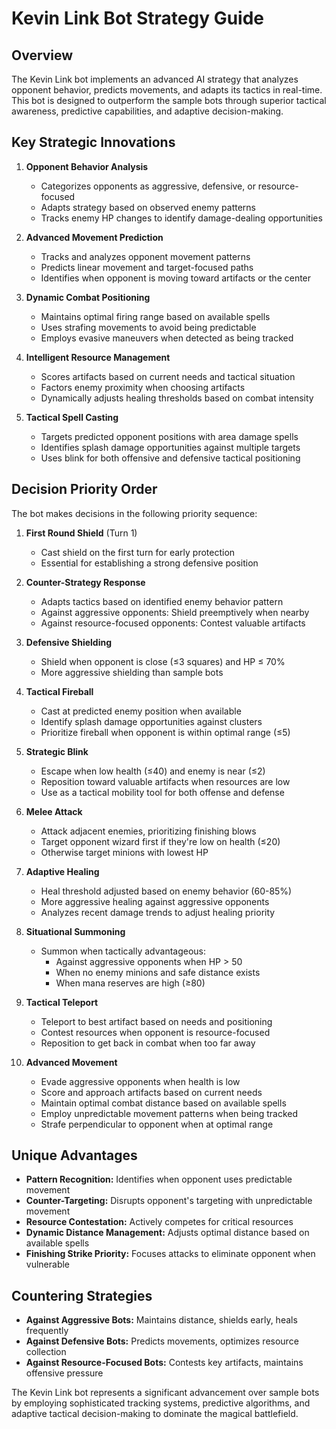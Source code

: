 # Kevin Link Bot Strategy Guide

## Overview

The Kevin Link bot implements an advanced AI strategy that analyzes opponent behavior, predicts movements, and adapts its tactics in real-time. This bot is designed to outperform the sample bots through superior tactical awareness, predictive capabilities, and adaptive decision-making.

## Key Strategic Innovations

1. **Opponent Behavior Analysis**
   - Categorizes opponents as aggressive, defensive, or resource-focused
   - Adapts strategy based on observed enemy patterns
   - Tracks enemy HP changes to identify damage-dealing opportunities

2. **Advanced Movement Prediction**
   - Tracks and analyzes opponent movement patterns
   - Predicts linear movement and target-focused paths
   - Identifies when opponent is moving toward artifacts or the center

3. **Dynamic Combat Positioning**
   - Maintains optimal firing range based on available spells
   - Uses strafing movements to avoid being predictable
   - Employs evasive maneuvers when detected as being tracked

4. **Intelligent Resource Management**
   - Scores artifacts based on current needs and tactical situation
   - Factors enemy proximity when choosing artifacts
   - Dynamically adjusts healing thresholds based on combat intensity

5. **Tactical Spell Casting**
   - Targets predicted opponent positions with area damage spells
   - Identifies splash damage opportunities against multiple targets
   - Uses blink for both offensive and defensive tactical positioning

## Decision Priority Order

The bot makes decisions in the following priority sequence:

1. **First Round Shield** (Turn 1)
   - Cast shield on the first turn for early protection
   - Essential for establishing a strong defensive position

2. **Counter-Strategy Response**
   - Adapts tactics based on identified enemy behavior pattern
   - Against aggressive opponents: Shield preemptively when nearby
   - Against resource-focused opponents: Contest valuable artifacts

3. **Defensive Shielding**
   - Shield when opponent is close (≤3 squares) and HP ≤ 70%
   - More aggressive shielding than sample bots

4. **Tactical Fireball**
   - Cast at predicted enemy position when available
   - Identify splash damage opportunities against clusters
   - Prioritize fireball when opponent is within optimal range (≤5)

5. **Strategic Blink**
   - Escape when low health (≤40) and enemy is near (≤2)
   - Reposition toward valuable artifacts when resources are low
   - Use as a tactical mobility tool for both offense and defense

6. **Melee Attack**
   - Attack adjacent enemies, prioritizing finishing blows
   - Target opponent wizard first if they're low on health (≤20)
   - Otherwise target minions with lowest HP

7. **Adaptive Healing**
   - Heal threshold adjusted based on enemy behavior (60-85%)
   - More aggressive healing against aggressive opponents
   - Analyzes recent damage trends to adjust healing priority

8. **Situational Summoning**
   - Summon when tactically advantageous:
     - Against aggressive opponents when HP > 50
     - When no enemy minions and safe distance exists
     - When mana reserves are high (≥80)

9. **Tactical Teleport**
   - Teleport to best artifact based on needs and positioning
   - Contest resources when opponent is resource-focused
   - Reposition to get back in combat when too far away

10. **Advanced Movement**
    - Evade aggressive opponents when health is low
    - Score and approach artifacts based on current needs
    - Maintain optimal combat distance based on available spells
    - Employ unpredictable movement patterns when being tracked
    - Strafe perpendicular to opponent when at optimal range

## Unique Advantages

- **Pattern Recognition:** Identifies when opponent uses predictable movement
- **Counter-Targeting:** Disrupts opponent's targeting with unpredictable movement
- **Resource Contestation:** Actively competes for critical resources
- **Dynamic Distance Management:** Adjusts optimal distance based on available spells
- **Finishing Strike Priority:** Focuses attacks to eliminate opponent when vulnerable

## Countering Strategies

- **Against Aggressive Bots:** Maintains distance, shields early, heals frequently
- **Against Defensive Bots:** Predicts movements, optimizes resource collection
- **Against Resource-Focused Bots:** Contests key artifacts, maintains offensive pressure

The Kevin Link bot represents a significant advancement over sample bots by employing sophisticated tracking systems, predictive algorithms, and adaptive tactical decision-making to dominate the magical battlefield. 
